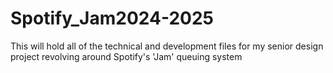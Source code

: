 # Spotify_Jam2024-2025
This will hold all of the technical and development files for my senior design project revolving around Spotify's 'Jam' queuing system
